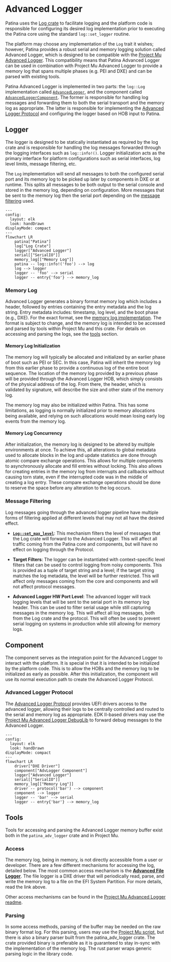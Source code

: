 # Advanced Logger

Patina uses the [Log crate](https://docs.rs/log/latest/log/) to facilitate logging
and the platform code is responsible for configuring its desired log implementation
prior to executing the Patina core using the standard `log::set_logger` routine.

The platform may choose any implementation of the `Log` trait it wishes; however,
Patina provides a robust serial and memory logging solution called Advanced Logger, which
is designed to be compatible with the [Project Mu Advanced Logger](https://microsoft.github.io/mu/dyn/mu_plus/AdvLoggerPkg/Docs/ReadMe/).
This compatibility means that Patina Advanced Logger can be used in combination
with Project Mu Advanced Logger to provide a memory log that spans multiple phases
(e.g. PEI and DXE) and can be parsed with existing tools.

Patina Advanced Logger is implemented in two parts: the `log::Log` implementation called
[`AdvancedLogger`](https://github.com/OpenDevicePartnership/patina/blob/main/components/patina_adv_logger/src/logger.rs),
and the component called [`AdvancedLoggerComponent`](https://github.com/OpenDevicePartnership/patina/blob/main/components/patina_adv_logger/src/component.rs).
The former is responsible for handling log messages and forwarding them to both the serial
transport and the memory log as appropriate. The latter is responsible for
implementing the [Advanced Logger Protocol](#advanced-logger-protocol) and configuring
the logger based on HOB input to Patina.

## Logger

The logger is designed to be statically instantiated as required by the log crate
and is responsible for handling the log messages forwarded through the logging interfaces
such as `log::info!()`. Logger initialization acts as the primary interface for platform
configurations such as serial interfaces, log level limits, message filtering,
etc.

The `Log` implementation will send all messages to both the configured serial port
and its memory log to be picked up later by components in DXE or at runtime.
This splits all messages to be both output to the serial console and stored in
the memory log, depending on configuration. More messages that be sent to the memory
log then the serial port depending on the [message filtering](#message-filtering) used.

```mermaid
---
config:
  layout: elk
  look: handDrawn
displayMode: compact
---
flowchart LR
    patina["Patina"]
    log["Log Crate"]
    logger["Advanced Logger"]
    serial[["SerialIO"]]
    memory_log[["Memory Log"]]
    patina -- log::info!('foo') --> log
    log --> logger
    logger -- 'foo' --> serial
    logger -- entry{'foo'} --> memory_log
```

### Memory Log

Advanced Logger generates a binary format memory log which includes a header,
followed by entries containing the entry metadata and the log string. Entry metadata
includes: timestamp, log level, and the boot phase (e.g., DXE). For the exact format,
see the [memory log implementation](https://github.com/OpenDevicePartnership/patina/blob/main/components/patina_adv_logger/src/memory_log.rs).
The format is subject to change, and the memory log is intended to be accessed and
parsed by tools within Project Mu and this crate. For details on accessing and
parsing the logs, see the [tools](#tools) section.

#### Memory Log Initialization

The memory log will typically be allocated and initialized by an earlier phase of
boot such as PEI or SEC. In this case, Patina will inherit the memory log from this earlier
phase to provide a continuous log of the entire boot sequence. The location of the
memory log provided by a previous phase will be provided through the Advanced Logger
HOB, which simply consists of the physical address of the log. From there, the header,
which is validated by signature, will describe the size and other state of the memory log.

The memory log may also be initialized within Patina. This has some limitations,
as logging is normally initialized prior to memory allocations being available,
and relying on such allocations would mean losing early log events from the memory
log.

#### Memory Log Concurrency

After initialization, the memory log is designed to be altered by multiple
environments at once. To achieve this, all alterations to global metadata used to
allocate blocks in the log and update statistics are done through atomic compare
exchange operations. This allows for multiple components to asynchronously
allocate and fill entries without locking. This also allows for creating
entries in the memory log from interrupts and callbacks without causing torn state,
even if the interrupted code was in the middle of creating a log entry. These compare
exchange operations should be done to reserve the space before any alteration to the log occurs.

### Message Filtering

Log messages going through the advanced logger pipeline have multiple forms of filtering
applied at different levels that may not all have the desired effect.

- __[`Log::set_max_level`](https://docs.rs/log/latest/log/fn.set_max_level.html)__:
This mechanism filters the level of messages that the Log crate will forward to
the Advanced Logger. This will affect all traffic coming from the Patina core and
components, but will have no effect on logging through the Protocol.

- __Target Filters__:
The logger can be instantiated with context-specific level filters that can be used
to control logging from noisy components. This is provided as a tuple of target
string and a level; if the target string matches the log metadata, the level
will be further restricted. This will affect only messages coming from the core
and components and will not affect protocol messages.

- __Advanced Logger HW Port Level__:
The advanced logger will track logging levels that will be sent to the serial port
in its memory log header. This can be used to filter serial usage while still
capturing messages in the memory log. This will affect all log messages, both from
the Log crate and the protocol. This will often be used to prevent serial logging
on systems in production while still allowing for memory logs.

## Component

The component serves as the integration point for the Advanced Logger to interact
with the platform. It is special in that it is intended to be initialized by the platform
code. This is to allow the HOBs and the memory log to be initialized as early as possible.
After this initialization, the component will use its normal execution path
to create the Advanced Logger Protocol.

### Advanced Logger Protocol

The [Advanced Logger Protocol](https://github.com/microsoft/mu_plus/blob/release/202502/AdvLoggerPkg/Include/Protocol/AdvancedLogger.h)
provides UEFI drivers access to the advanced logger, allowing their logs to be centrally
controlled and routed to the serial and memory log as appropriate. EDK II-based drivers
may use the [Project Mu Advanced Logger DebugLib](https://github.com/microsoft/mu_plus/tree/release/202502/AdvLoggerPkg/Library/BaseDebugLibAdvancedLogger)
to forward debug messages to the Advanced Logger.

```mermaid
---
config:
  layout: elk
  look: handDrawn
displayMode: compact
---
flowchart LR
    driver["DXE Driver"]
    component["AdvLogger Component"]
    logger["Advanced Logger"]
    serial[["SerialIO"]]
    memory_log[["Memory Log"]]
    driver -- protocol('bar') --> component
    component --> logger
    logger -- 'bar' --> serial
    logger -- entry{'bar'} --> memory_log
```

## Tools

Tools for accessing and parsing the Advanced Logger memory buffer exist both in
the `patina_adv_logger` crate and in Project Mu.

### Access

The memory log, being in memory, is not directly accessible from a user or developer.
There are a few different mechanisms for accessing the log, detailed below. The most
common access mechanism is the [__Advanced File Logger__](https://github.com/microsoft/mu_plus/blob/release/202502/AdvLoggerPkg/Docs/ReadMe.md#advanced-file-logger).
The file logger is a DXE driver that will periodically read, parse, and write the
memory log to a file on the EFI System Partition. For more details, read the link above.

Other access mechanisms can be found in the [Project Mu Advanced Logger readme](https://github.com/microsoft/mu_plus/blob/release/202502/AdvLoggerPkg/Docs/ReadMe.md).

### Parsing

In some access methods, parsing of the buffer may be needed on the raw binary
format log. For this parsing, users may use the [Project Mu script](https://github.com/microsoft/mu_plus/blob/dev/202502/AdvLoggerPkg/Application/DecodeUefiLog/DecodeUefiLog.py),
but there is also a binary parser built from the patina_adv_logger crate. The crate
provided binary is preferable as it is guaranteed to stay in-sync with the implementation
of the memory log. The rust parser wraps generic parsing logic in the library code.
